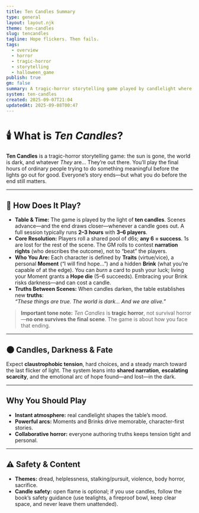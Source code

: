 ```yaml
---
title: Ten Candles Summary
type: general
layout: layout.njk
theme: ten-candles
slug: tencandles
tagline: Hope flickers. Then fails.
tags:
  - overview
  - horror
  - tragic-horror
  - storytelling
  - halloween_game
publish: true
gm: false
summary: A tragic-horror storytelling game played by candlelight where hope flares—and fades.
system: ten-candles
created: 2025-09-07T21:04
updatedAt: 2025-09-08T00:47
---
```


# 🕯️ What is *Ten Candles*?

**Ten Candles** is a tragic-horror storytelling game: the sun is gone, the world is dark, and whatever *They* are… They’re out there. You’ll play the final hours of ordinary people trying to do something meaningful before the lights go out for good. Everyone’s story ends—but what you do before the end still matters.

---

## 🎲 How Does It Play?

- **Table & Time:** The game is played by the light of **ten candles**. Scenes advance—and the end draws closer—whenever a candle goes out. A full session typically runs **2–3 hours** with **3–6 players**.
- **Core Resolution:** Players roll a shared pool of d6s; **any 6 = success**. 1s are lost for the rest of the scene. The GM rolls to contest **narration rights** (who describes the outcome), not to “beat” the players.
- **Who You Are:** Each character is defined by **Traits** (virtue/vice), a personal **Moment** (“I will find hope…”) and a hidden **Brink** (what you’re capable of at the edge). You can *burn* a card to push your luck; living your Moment grants a **Hope die** (5–6 succeeds). Embracing your Brink risks darkness—and can cost a candle.
- **Truths Between Scenes:** When candles darken, the table establishes new **truths**:  
  *“These things are true. The world is dark… And we are alive.”* 

> **Important tone note:** *Ten Candles* is **tragic horror**, not survival horror—**no one survives the final scene**. The game is about how you face that ending.

---

## 🌑 Candles, Darkness & Fate

Expect **claustrophobic tension**, hard choices, and a steady march toward the last flicker of light. The system leans into **shared narration**, **escalating scarcity**, and the emotional arc of hope found—and lost—in the dark.

---

##  Why You Should Play

- **Instant atmosphere:** real candlelight shapes the table’s mood.
- **Powerful arcs:** Moments and Brinks drive memorable, character-first stories.
- **Collaborative horror:** everyone authoring truths keeps tension tight and personal.

---

## ⚠️ Safety & Content

- **Themes:** dread, helplessness, stalking/pursuit, violence, body horror, sacrifice. 
- **Candle safety:** open flame is optional; if you use candles, follow the book’s safety guidance (use tealights, a fireproof bowl, keep clear space, and never leave them unattended).
